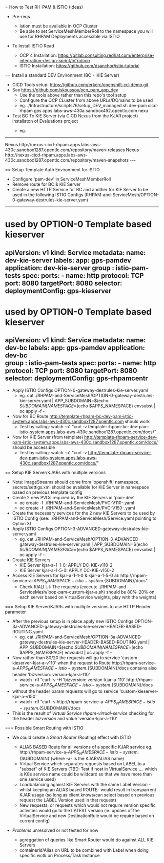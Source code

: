 = How to Test RH-PAM & ISTIO (Ideas)

* Pre-reqs
  * Istion must be available in OCP Cluster
  * Be able to set ServiceMeshMemberRoll to the namespace you will use for RHPAM Deployments accessible via ISTIO

* To Install ISTIO Read
  * OCP 4 Installation: https://gitlab.consulting.redhat.com/enterprise-integration-design-sprint/infra/ocp
  * ISTIO Installation: https://github.com/dsanchor/istio-tutorial

== Install a standard DEV Environment (BC + KIE Server)
* CICD Tools setup: https://github.com/erkerc/openshift-cd-demo.git
* See https://github.com/skoussou/ocp_pam_app_dev 
  * Use the tools above rather than this repo's tool setup
  * Configure the OCP CLuster from above URLs/DOmains to be used
  * eg. ./Infrastructure/scripts76/setup_DEV_managed.sh dev-pam cicd-rhpam gps apps.labs-aws-430a.sandbox452.opentlc.com nexu
* Test BC To KIE Server (via CICD Nexus <distributionManagement> from the KJAR project) installaton of Evaluations project
  * eg. 
---
 <distributionManagement>
   <repository>
     <id>Nexus</id>
     <url>http://nexus-cicd-rhpam.apps.labs-aws-430c.sandbox1287.opentlc.com/repository/maven-releases</url>
   </repository>
   <snapshotRepository>
     <id>Nexus</id>
     <url>http://nexus-cicd-rhpam.apps.labs-aws-430c.sandbox1287.opentlc.com/repository/maven-snapshots</url>
   </snapshotRepository>
 </distributionManagement>
---


== Setup Template Auth Environment for ISTIO
* Configure 'pam-dev' in ServiceMeshMemberRoll
* Remove route for BC & KIE Server
* Create a new HTTP Service for BC and another for KIE Server to be used in the following ISTIO Configs (RHPAM-and-ServiceMesh/OPTION-0-gateway-destrules-kie-server.yam)

---
# used by OPTION-0 Template based kieserver
apiVersion: v1
kind: Service
metadata:
  name: dev-kie-server
  labels:
    app: gps-pamdev
    application: dev-kie-server
    group : istio-pam-tests
spec:
  ports:
    - name: http
      protocol: TCP
      port: 8080
      targetPort: 8080
  selector:
    deploymentConfig: gps-kieserver
---
# used by OPTION-0 Template based kieserver
apiVersion: v1
kind: Service
metadata:
  name: dev-bc
  labels:
    app: gps-pamdev
    application: dev-bc  
    group : istio-pam-tests
spec:
  ports:
    - name: http
      protocol: TCP
      port: 8080
      targetPort: 8080
  selector:
    deploymentConfig: gps-rhpamcentr
---

* Apply ISTIO Configs OPTION-0-gateway-destrules-kie-server.yaml
  * eg. cat ./RHPAM-and-ServiceMesh/OPTION-0-gateway-destrules-kie-server.yaml | APP_SUBDOMAIN=$(echo $SUBDOMAIN) NAMESPACE=$(echo $APPS_NAMESPACE) envsubst | oc apply -f - 
* Now for BC Route http://template-rhpam-bc-dev-pam-istio-system.apps.labs-aws-430c.sandbox1287.opentlc.com should work
  * Test by calling: watch -n1 "curl -v template-rhpam-bc-dev-pam-istio-system.apps.labs-aws-430c.sandbox1287.opentlc.com/docs/"
* Now for KIE Server (from template) http://template-rhpam-service-dev-pam-istio-system.apps.labs-aws-430c.sandbox1287.opentlc.com/docs/ should be accessible 
  * Test by calling: watch -n1 "curl -v http://template-rhpam-service-dev-pam-istio-system.apps.labs-aws-430c.sandbox1287.opentlc.com/docs/"


== Setup KIE Server/KJARs with multiple versions

* Note: ImageStreams should come from 'openshift' namespace, secrets/settigs.xml should be available for KIE Server in namespace based on previous template config
* Create 2 new PVCs required by the KIE Servers in 'pam-dev' 
  * oc create -f ./RHPAM-and-ServiceMesh/PVC-V110-.yaml
  * oc create -f ./RHPAM-and-ServiceMesh/PVC-V150-.yaml
* Create the necessary services for the 2 new KIE Servers to be used by ISTIO Config (see: ./RHPAM-and-ServiceMesh/Service.yaml pointing to Option 3)
* Apply ISTIO Configs OPTION-3-ADVANCED-gateway-destrules-kie-server.yaml
  * eg. cat ./RHPAM-and-ServiceMesh/OPTION-3-ADVANCED-gateway-destrules-kie-server.yaml | APP_SUBDOMAIN=$(echo $SUBDOMAIN) NAMESPACE=$(echo $APPS_NAMESPACE) envsubst | oc apply -f - 
* Create KIE Servers
  * KIE Server kjar-a-1-1-0: APPLY DC-KIE-v110-2
  * KIE Server kjar-a-1-5-0: APPLY DC-KIE-v150-2
* Access KIE Servers for kjar-a-1-1-0 & kjar-a-1-5-0 at: http://rhpam-service-a-${APPS_NAMESPACE}-istio-system.${SUBDOMAIN}/docs"
  * Check KIALI UI: The requests (execute ./RHPAM-and-ServiceMesh/loop-pam-custom-kjar-a.sh) should be 80%-20% on each server based on VirtualService weights, play with the weights)

  
=== Setup KIE Server/KJARs with multiple versions to use HTTP Header parameter
* After the previous setup is in place apply new ISTIO Configs OPTION-3a-ADVANCED-gateway-destrules-kie-server-HEADER-BASED-ROUTING.yaml
  * eg. cat ./RHPAM-and-ServiceMesh/OPTION-3a-ADVANCED-gateway-destrules-kie-server-HEADER-BASED-ROUTING.yaml | APP_SUBDOMAIN=$(echo $SUBDOMAIN) NAMESPACE=$(echo $APPS_NAMESPACE) envsubst | oc apply -f - 
* Now rather than 80/20 the requests will go to service 'custom-kieserver-kjar-a-v110' when the request to Route http://rhpam-service-a-${APPS_NAMESPACE}-istio-system.${SUBDOMAIN}/docs contains also header 'bizversion: version-kjar-a-110'
  * watch -n1 "curl -v -H 'bizversion: version-kjar-a-110'  http://rhpam-service-a-${APPS_NAMESPACE}-istio-system.${SUBDOMAIN}/docs
* without the header param requests will go to service 'custom-kieserver-kjar-a-v150'
  * watch -n1 "curl -v http://rhpam-service-a-${APPS_NAMESPACE}-istio-system.${SUBDOMAIN}/docs
* This is the result of _Virtual Service_ *rhpam-virtual-service* checking for the header _bizversion_ and value 'version-kjar-a-110'


=== Possible Smart Routing with ISTIO
* We could create a *Smart Router* (Routing) effect with ISTIO
  * ALIAS BASED Route for all versions of a specific KJAR service eg. http://rhpam-service-a-${APPS_NAMESPACE}-istio-system.${SUBDOMAIN} (where -a- is the KJAR/ALIAS name)
  * Virtual Service which separates requests based on LABEL to a "subset" of KIE Servers (TBD: Test if host in VirtualService .... which is K8s service name could be wildcard so that we have more than one service used)
  * Loadbalancing against KIE Servers with the same Label Version -whilst keeping an ALIAS based ROUTE- would result in transparrent KJAR usage (so long as client knows/can select based on previous request the LABEL Version used in that request)
  * New requests, or requests which would not require version specific activities would go to the LATEST version (ie. updaes of the VirtualService and new DestinationRule would be require based on current config)

* *Problems* unresolved or not tested for now
  * agreggation of queries like Smart Router would do against ALL KIE Servers.
  * containerId/Alias on URL to be combined with Label when doing specific wotk on Process/Task Instance





